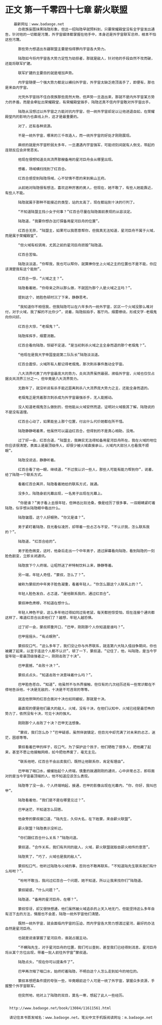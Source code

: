 # 正文 第一千零四十七章 薪火联盟
        最新网址：www.badaoge.net
          白夜族妄图抹黑陆隐形象，但这一招陆隐早就预料到，只要荣耀殿堂没有全宇宙发出通告，针对他的一切都是污蔑，外宇宙媒体都掌握在他手中，本身还是外宇宙联军总帅，根本不怕这些污蔑。
      
          那些势力想退出东疆联盟主要是怕得罪内宇宙各大势力。
      
          陆隐如今将内宇宙各大势力定性为劫掠者，那就是敌人，针对他的手段自然不攻而破，还能将联军扩建。
      
          联军扩建的主要目的就是增加声势。
      
          内宇宙随便一个强大势力都足以横扫外宇宙，外宇宙太缺乏绝顶高手了，即便有，那也是来自内宇宙。
      
          光凭外宇宙挡不住白夜族那些庞然大物，但声势一旦造出来，那就不是内外宇宙某方势力的矛盾，而是会牵扯出荣耀殿堂，有荣耀殿堂插手，陆隐还真不信内宇宙敢对外宇宙出手。
      
          陆隐从没想过以外宇宙之力能对抗内宇宙，但一统外宇宙却足以让他进退自如，在荣耀殿堂内的影响力也直线上升，这才是最重要的。
      
          对了，还有各种资源。
      
          不是一统外宇宙，哪来的三千改造人，而一统外宇宙的好处才刚刚展现。
      
          麻烦的就是外宇宙积弱太多年，一旦遭遇内宇宙强军，可能顷刻间就有人倒戈，带起的连锁反应会非常恶劣。
      
          他现在很想知道炎岚流界那艘备用的星河巨舟会从哪里出现。
      
          想着，场域横扫找到了红百合。
      
          红百合感受到陆隐场域，心不甘情不愿的来到紫山王府。
      
          从前她对陆隐很有想法，喜欢这种厉害的男人，但现在，她不敢了，有些人她能靠近，有些人不能。
      
          陆隐就属于那种不能接近的类型，站的太高了，现在都站到十决的行列了。
      
          “不知道陆盟主找小女子何事？”红百合尽量在陆隐面前表现的从容淡定。
      
          陆隐道，“我要你想办法打探备用星河巨舟的位置”。
      
          红百合无奈，“陆盟主，如果可以我愿意帮你，但我真无法知道，星河巨舟不属于火域，而是属于荣耀殿堂”。
      
          “但火域有权调用，尤其之前的星河巨舟损毁”陆隐道。
      
          红百合苦恼。
      
          陆隐淡淡道，“你帮我，我也可以帮你，就算捧你坐上火域之主的位置也不是不能，你应该清楚我有这个能耐”。
      
          红百合一惊，“火域之主？”。
      
          陆隐看着她，“你母亲之所以那么做，不就因为那个人是火域之主吗？”。
      
          提到这个，她脸色顿时沉了下来，静静思考。
      
          “我知道你不相信我，但我陆隐可以在六年多内一统外宇宙，区区一个火域没那么难对付，对于火域，我了解的不比你少”，说着，陆隐拍拍手，客厅内，烟雾缭绕，形成文字-老烟鬼向你问好。
      
          红百合大惊，“老烟鬼？”。
      
          陆隐挥挥手，烟雾消散。
      
          红百合看向陆隐，惊疑不定道，“是当初刺杀火域之主全身而退的那个老烟鬼？”。
      
          “他现在是我大宇帝国皇庭第二队队长”陆隐淡淡道。
      
          红百合震惊，火域所有人都记得老烟鬼，那次刺杀事件轰动全宇宙。
      
          八大流界代表了内宇宙最庞大的势力，炎岚流界虽然最弱，濒临外宇宙，火域也仅仅占据炎岚流界三分之一，但毕竟是八大流界势力。
      
          无数年了，就没听说有杀手能近距离刺杀八大流界庞大势力之主，还能全身而退的。
      
          老烟鬼正是凭着那次刺杀成为外宇宙最强杀手，无人能撼动。
      
          没人知道老烟鬼怎么做到的，但他能从火域安然而退，证明对火域极其了解，陆隐说的不是没有道理。
      
          红百合心动了，如果能坐上那个位置，付出什么代价她都在所不惜。
      
          陆隐静静喝着茶，他虽然可以逼迫红百合，但得到的不是真心相助，没用。
      
          过了好一会，红百合道，“陆盟主，我确实无法得知备用星河巨舟所在，我在火域的地位你应该很清楚，表面上是最顶级传人，却很少被火域直接承认，火域内大部分人也看我不顺眼”。
      
          陆隐没说话，静静听着。
      
          红百合看了他一眼，继续道，“不过我认识一些人，那些人可能有能力帮到你”，说着，给了陆隐一个联系方式。
      
          看着红百合离开，陆隐看着她给的联系方式，拨通。
      
          没多久，陆隐身前光幕出现，一名男子出现在光幕上。
      
          “你是谁？”男子看上去很年轻，但神态比较沧桑，像是经历了很多事，一双眼睛紧盯着陆隐，似乎想从陆隐眼中看出什么。
      
          陆隐皱眉，这个人好眼熟，“你又是谁？”。
      
          男子紧盯着陆隐，目光看似凌厉，却带着一些忐忑与不安，“不认识我，怎么联系我的？”。
      
          陆隐道，“红百合给的”。
      
          男子脸色微变，这时，他身后走出一个中年男子，透过屏幕看向陆隐，看到陆隐的一刻脸色剧变，立即关闭通讯。
      
          陆隐放下个人终端，让昭然送了杯特制饮料上来，静静等着。
      
          另一端，年轻人奇怪，“蒙叔，怎么了？”。
      
          被称为蒙叔的中年男子脸色凝重，看着年轻人，“你怎么跟这个人联系上的？”。
      
          年轻人脸色发白，忐忑道，“是他联系我的，通过红百合”。
      
          蒙叔神色肃穆，不知道在想什么。
      
          年轻人神色不安，这么多年他过得如同过街老鼠，每天都担惊受怕，现在连接个通讯都这样了，难道红百合出卖他们了？越想，年轻人越恐惧。
      
          过了好一会，蒙叔郑重开口，“巴甲，刚刚那个人你知道是谁吗？”。
      
          巴甲摇摇头，“有点眼熟”。
      
          蒙叔叹口气，“这么多年了，我们没让你与外界联系，就连第六大陆入侵战争期间，你也被藏了起来，以至于连这个人都不认识”，顿了一下，蒙叔道，“记住了，他，叫陆隐，是当今宇宙年轻一辈最顶级强者之一，刚刚击败了十决”。
      
          巴甲震撼，“击败十决？”。
      
          蒙叔点点头，“知道击败十决意味着什么吗？”。
      
          巴甲脸色苍白，“知道”，他虽然不与外界接触，但仅有的几次经历还有一些常识都在不停地告诉他，十决是无敌的，十决是不可违背的等等。
      
          就连他崇拜的红百合面对十决也如同蝼蚁，那就是十决。
      
          最直观的便是他们最大的敌人，火域，没有十决，在他们认知中，火域已经是最恐怖的势力了，依然没有十决，可见十决的强大。
      
          刚刚那个人击败了十决？巴甲无法想象。
      
          “蒙叔，我们怎么办？”巴甲疑惑，虽然佯装镇定，但目光中却充满了对未来的忐忑，迷茫，困惑等等。
      
          蒙叔看着巴甲的样子，叹口气，为了保护这个孩子，他们牺牲了很多人，把他藏了起来，甚至不愿让他接触网络，如今把他养废了，毫无主见。
      
          “联系他吧，红百合不会出卖我们，既然让他联系你，肯定有理由”。
      
          巴甲咽了咽口水，缓缓抬起个人终端，慎重的拨通刚刚的通讯，心中非常忐忑，即将面对的是当今宇宙最顶端的人，他不知道应该怎么表现。
      
          陆隐等了没一会，个人终端响起，接通，巴甲的影像出现在光幕内，“你，你好，我叫巴甲”。
      
          陆隐看着他，“我们是不是在哪里见过？”。
      
          巴甲迷茫，不知道怎么回答。
      
          他身旁的蒙叔接口道，“陆先生，久仰大名，在下姓蒙，来自薪火联盟”。
      
          薪火联盟？陆隐表示没听过。
      
          “你们跟红百合什么关系？”陆隐问道。
      
          蒙叔道，“合作关系，我们有共同的敌人，火域，薪火联盟就取自薪火相传的意思”。
      
          陆隐笑了，“巧了，火域也是我的敌人”。
      
          蒙叔松口气，他听过陆隐与火域的事，否则也不敢再联系，“不知道陆先生联系我们有什么吩咐？”。
      
          “吩咐不敢当，我问过红百合一个问题，她不知道，所以让我来找你们”陆隐道。
      
          蒙叔疑惑，“什么问题？”。
      
          陆隐道，“备用的星河巨舟，在哪？”。
      
          蒙叔惊讶，却又很快想通，他们虽然被火域追杀的上天入地无门，但能坚持这么多年自有活下去的方法，情报也不会差，陆隐一统外宇宙他们清楚。
      
          既然一统外宇宙，就会面临内宇宙的压迫，而内宇宙各大势力想渡过星河，最好的办法自然是星河巨舟。
      
          也就是说谁掌握了星河巨舟，谁就占据主动。
      
          “不瞒陆先生，对于星河巨舟的位置，我们可以查到，甚至我们已经得到消息，星河巨舟将从某个方位出现，带着一批人前往外宇宙”蒙叔道。
      
          陆隐点头，“现在你可以提条件了”。
      
          巴甲再次咽了咽口水，始终盯着陆隐，不明白这个人怎么走到如今的地位的。
      
          蒙叔本想把条件提的夸张一些，毕竟眼前这个人可是一统了外宇宙，掌握众多资源，手握整个外宇宙联军。
      
          但突然地，他对上了陆隐的双目，莫名一寒，想起了此人一些经历。
      
      
      http://www.badaoge.net/book/13084/11611561.html
      
      请记住本书首发域名：www.badaoge.net。笔尖中文手机版阅读网址：m.badaoge.net